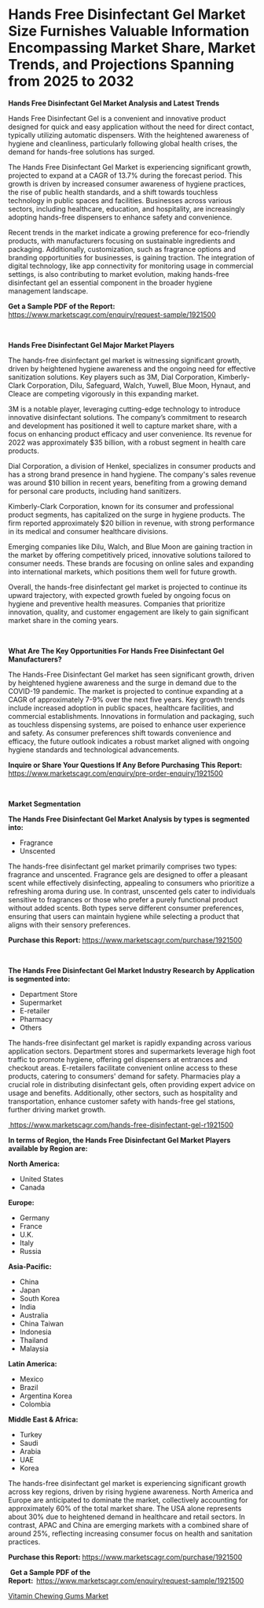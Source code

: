 <p><h1>Hands Free Disinfectant Gel Market Size Furnishes Valuable Information Encompassing Market Share, Market Trends, and Projections Spanning from 2025 to 2032</h1></p><p><strong>Hands Free Disinfectant Gel Market Analysis and Latest Trends</strong></p>
<p><p>Hands Free Disinfectant Gel is a convenient and innovative product designed for quick and easy application without the need for direct contact, typically utilizing automatic dispensers. With the heightened awareness of hygiene and cleanliness, particularly following global health crises, the demand for hands-free solutions has surged.</p><p>The Hands Free Disinfectant Gel Market is experiencing significant growth, projected to expand at a CAGR of 13.7% during the forecast period. This growth is driven by increased consumer awareness of hygiene practices, the rise of public health standards, and a shift towards touchless technology in public spaces and facilities. Businesses across various sectors, including healthcare, education, and hospitality, are increasingly adopting hands-free dispensers to enhance safety and convenience.</p><p>Recent trends in the market indicate a growing preference for eco-friendly products, with manufacturers focusing on sustainable ingredients and packaging. Additionally, customization, such as fragrance options and branding opportunities for businesses, is gaining traction. The integration of digital technology, like app connectivity for monitoring usage in commercial settings, is also contributing to market evolution, making hands-free disinfectant gel an essential component in the broader hygiene management landscape.</p></p>
<p><strong>Get a Sample PDF of the Report:&nbsp;</strong> <a href="https://www.marketscagr.com/enquiry/request-sample/1921500?utm_campaign=3534&utm_medium=2&utm_source=Github&utm_content=ia&utm_term=06042025&utm_id=hands-free-disinfectant-gel">https://www.marketscagr.com/enquiry/request-sample/1921500</a></p>
<p>&nbsp;</p>
<p><strong>Hands Free Disinfectant Gel Major Market Players</strong></p>
<p><p>The hands-free disinfectant gel market is witnessing significant growth, driven by heightened hygiene awareness and the ongoing need for effective sanitization solutions. Key players such as 3M, Dial Corporation, Kimberly-Clark Corporation, Dilu, Safeguard, Walch, Yuwell, Blue Moon, Hynaut, and Cleace are competing vigorously in this expanding market.</p><p>3M is a notable player, leveraging cutting-edge technology to introduce innovative disinfectant solutions. The company’s commitment to research and development has positioned it well to capture market share, with a focus on enhancing product efficacy and user convenience. Its revenue for 2022 was approximately $35 billion, with a robust segment in health care products.</p><p>Dial Corporation, a division of Henkel, specializes in consumer products and has a strong brand presence in hand hygiene. The company's sales revenue was around $10 billion in recent years, benefiting from a growing demand for personal care products, including hand sanitizers.</p><p>Kimberly-Clark Corporation, known for its consumer and professional product segments, has capitalized on the surge in hygiene products. The firm reported approximately $20 billion in revenue, with strong performance in its medical and consumer healthcare divisions.</p><p>Emerging companies like Dilu, Walch, and Blue Moon are gaining traction in the market by offering competitively priced, innovative solutions tailored to consumer needs. These brands are focusing on online sales and expanding into international markets, which positions them well for future growth.</p><p>Overall, the hands-free disinfectant gel market is projected to continue its upward trajectory, with expected growth fueled by ongoing focus on hygiene and preventive health measures. Companies that prioritize innovation, quality, and customer engagement are likely to gain significant market share in the coming years.</p></p>
<p>&nbsp;</p>
<p><strong>What Are The Key Opportunities For Hands Free Disinfectant Gel Manufacturers?</strong></p>
<p><p>The Hands-Free Disinfectant Gel market has seen significant growth, driven by heightened hygiene awareness and the surge in demand due to the COVID-19 pandemic. The market is projected to continue expanding at a CAGR of approximately 7-9% over the next five years. Key growth trends include increased adoption in public spaces, healthcare facilities, and commercial establishments. Innovations in formulation and packaging, such as touchless dispensing systems, are poised to enhance user experience and safety. As consumer preferences shift towards convenience and efficacy, the future outlook indicates a robust market aligned with ongoing hygiene standards and technological advancements.</p></p>
<p><strong>Inquire or Share Your Questions If Any Before Purchasing This Report:</strong> <a href="https://www.marketscagr.com/enquiry/pre-order-enquiry/1921500?utm_campaign=3534&utm_medium=2&utm_source=Github&utm_content=ia&utm_term=06042025&utm_id=hands-free-disinfectant-gel">https://www.marketscagr.com/enquiry/pre-order-enquiry/1921500</a></p>
<p>&nbsp;</p>
<p><strong>Market Segmentation</strong></p>
<p><strong>The Hands Free Disinfectant Gel Market Analysis by types is segmented into:</strong></p>
<p><ul><li>Fragrance</li><li>Unscented</li></ul></p>
<p><p>The hands-free disinfectant gel market primarily comprises two types: fragrance and unscented. Fragrance gels are designed to offer a pleasant scent while effectively disinfecting, appealing to consumers who prioritize a refreshing aroma during use. In contrast, unscented gels cater to individuals sensitive to fragrances or those who prefer a purely functional product without added scents. Both types serve different consumer preferences, ensuring that users can maintain hygiene while selecting a product that aligns with their sensory preferences.</p></p>
<p><strong>Purchase this Report:&nbsp;</strong><a href="https://www.marketscagr.com/purchase/1921500?utm_campaign=3534&utm_medium=2&utm_source=Github&utm_content=ia&utm_term=06042025&utm_id=hands-free-disinfectant-gel">https://www.marketscagr.com/purchase/1921500</a></p>
<p>&nbsp;</p>
<p><strong>The Hands Free Disinfectant Gel Market Industry Research by Application is segmented into:</strong></p>
<p><ul><li>Department Store</li><li>Supermarket</li><li>E-retailer</li><li>Pharmacy</li><li>Others</li></ul></p>
<p><p>The hands-free disinfectant gel market is rapidly expanding across various application sectors. Department stores and supermarkets leverage high foot traffic to promote hygiene, offering gel dispensers at entrances and checkout areas. E-retailers facilitate convenient online access to these products, catering to consumers' demand for safety. Pharmacies play a crucial role in distributing disinfectant gels, often providing expert advice on usage and benefits. Additionally, other sectors, such as hospitality and transportation, enhance customer safety with hands-free gel stations, further driving market growth.</p></p>
<p><a href="https://www.marketscagr.com/hands-free-disinfectant-gel-r1921500?utm_campaign=3534&utm_medium=2&utm_source=Github&utm_content=ia&utm_term=06042025&utm_id=hands-free-disinfectant-gel">&nbsp;https://www.marketscagr.com/hands-free-disinfectant-gel-r1921500</a></p>
<p><strong>In terms of Region, the Hands Free Disinfectant Gel Market Players available by Region are:</strong></p>
<p>
    <p> <strong> North America: </strong>
        <ul>
            <li>United States</li>
            <li>Canada</li>
        </ul>
        </p> 
    <p> <strong> Europe: </strong>
        <ul>
            <li>Germany</li>
            <li>France</li>
            <li>U.K.</li>
            <li>Italy</li>
            <li>Russia</li>
        </ul>
        </p> 
    <p> <strong> Asia-Pacific: </strong>
        <ul>
            <li>China</li>
            <li>Japan</li>
            <li>South Korea</li>
            <li>India</li>
            <li>Australia</li>
            <li>China Taiwan</li>
            <li>Indonesia</li>
            <li>Thailand</li>
            <li>Malaysia</li>
        </ul>
        </p> 
    <p> <strong> Latin America: </strong>
        <ul>
            <li>Mexico</li>
            <li>Brazil</li>
            <li>Argentina Korea</li>
            <li>Colombia</li>
        </ul>
        </p> 
    <p> <strong> Middle East & Africa: </strong>
        <ul>
            <li>Turkey</li>
            <li>Saudi</li>
            <li>Arabia</li>
            <li>UAE</li>
            <li>Korea</li>
        </ul>
    </p>
    </p>
<p><p>The hands-free disinfectant gel market is experiencing significant growth across key regions, driven by rising hygiene awareness. North America and Europe are anticipated to dominate the market, collectively accounting for approximately 60% of the total market share. The USA alone represents about 30% due to heightened demand in healthcare and retail sectors. In contrast, APAC and China are emerging markets with a combined share of around 25%, reflecting increasing consumer focus on health and sanitation practices.</p></p>
<p><strong>Purchase this Report: </strong><a href="https://www.marketscagr.com/purchase/1921500?utm_campaign=3534&utm_medium=2&utm_source=Github&utm_content=ia&utm_term=06042025&utm_id=hands-free-disinfectant-gel">https://www.marketscagr.com/purchase/1921500</a></p>
<p>&nbsp;<strong>Get a Sample PDF of the Report:&nbsp;&nbsp;</strong><a href="https://www.marketscagr.com/enquiry/request-sample/1921500?utm_campaign=3534&utm_medium=2&utm_source=Github&utm_content=ia&utm_term=06042025&utm_id=hands-free-disinfectant-gel">https://www.marketscagr.com/enquiry/request-sample/1921500</a></p>
<p><strong></strong></p>
<p><p><a href="https://github.com/siertnamba7u/Market-Research-Report-List-1/blob/main/vitamin-chewing-gums-market.md?utm_campaign=3534&utm_medium=2&utm_source=Github&utm_content=ia&utm_term=06042025&utm_id=hands-free-disinfectant-gel">Vitamin Chewing Gums Market</a></p></p>